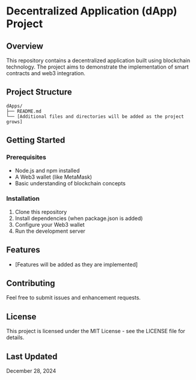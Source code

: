 # Decentralized Application (dApp) Project

## Overview
This repository contains a decentralized application built using blockchain technology. The project aims to demonstrate the implementation of smart contracts and web3 integration.

## Project Structure
```
dApps/
├── README.md
└── [Additional files and directories will be added as the project grows]
```

## Getting Started

### Prerequisites
- Node.js and npm installed
- A Web3 wallet (like MetaMask)
- Basic understanding of blockchain concepts

### Installation
1. Clone this repository
2. Install dependencies (when package.json is added)
3. Configure your Web3 wallet
4. Run the development server

## Features
- [Features will be added as they are implemented]

## Contributing
Feel free to submit issues and enhancement requests.

## License
This project is licensed under the MIT License - see the LICENSE file for details.

## Last Updated
December 28, 2024
